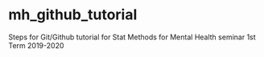 # mh_github_tutorial
Steps for Git/Github tutorial for Stat Methods for Mental Health seminar 1st Term 2019-2020
